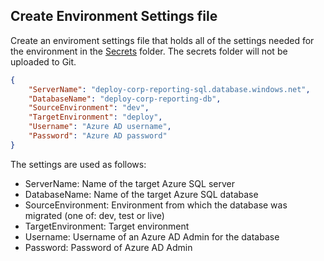 ## Create Environment Settings file

Create an enviroment settings file that holds all of the settings needed for the environment in the [Secrets](./Secrets) folder.
The secrets folder will not be uploaded to Git.

```json
{
    "ServerName": "deploy-corp-reporting-sql.database.windows.net",
    "DatabaseName": "deploy-corp-reporting-db",
    "SourceEnvironment": "dev",
    "TargetEnvironment": "deploy",
    "Username": "Azure AD username",
    "Password": "Azure AD password"
} 
```

The settings are used as follows:

* ServerName: Name of the target Azure SQL server
* DatabaseName: Name of the target Azure SQL database
* SourceEnvironment: Environment from which the database was migrated (one of: dev, test or live)
* TargetEnvironment: Target environment
* Username: Username of an Azure AD Admin for the database
* Password: Password of Azure AD Admin